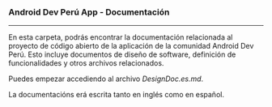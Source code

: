 ### Android Dev Perú App - Documentación
---

En esta carpeta, podrás encontrar la documentación relacionada al proyecto de código abierto de la aplicación de la comunidad Android Dev Perú. Esto incluye documentos de diseño de software, definición de funcionalidades y otros archivos relacionados.

Puedes empezar accediendo al archivo _DesignDoc.es.md_.

La documentacións erá escrita tanto en inglés como en español.